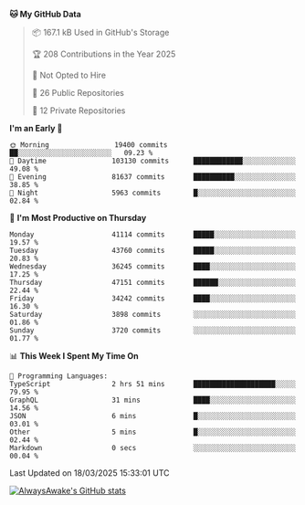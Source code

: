 <!--START_SECTION:waka-->
**🐱 My GitHub Data** 

> 📦 167.1 kB Used in GitHub's Storage 
 > 
> 🏆 208 Contributions in the Year 2025
 > 
> 🚫 Not Opted to Hire
 > 
> 📜 26 Public Repositories 
 > 
> 🔑 12 Private Repositories 
 > 
**I'm an Early 🐤** 

```text
🌞 Morning                19400 commits       ██░░░░░░░░░░░░░░░░░░░░░░░   09.23 % 
🌆 Daytime                103130 commits      ████████████░░░░░░░░░░░░░   49.08 % 
🌃 Evening                81637 commits       ██████████░░░░░░░░░░░░░░░   38.85 % 
🌙 Night                  5963 commits        █░░░░░░░░░░░░░░░░░░░░░░░░   02.84 % 
```
📅 **I'm Most Productive on Thursday** 

```text
Monday                   41114 commits       █████░░░░░░░░░░░░░░░░░░░░   19.57 % 
Tuesday                  43760 commits       █████░░░░░░░░░░░░░░░░░░░░   20.83 % 
Wednesday                36245 commits       ████░░░░░░░░░░░░░░░░░░░░░   17.25 % 
Thursday                 47151 commits       ██████░░░░░░░░░░░░░░░░░░░   22.44 % 
Friday                   34242 commits       ████░░░░░░░░░░░░░░░░░░░░░   16.30 % 
Saturday                 3898 commits        ░░░░░░░░░░░░░░░░░░░░░░░░░   01.86 % 
Sunday                   3720 commits        ░░░░░░░░░░░░░░░░░░░░░░░░░   01.77 % 
```


📊 **This Week I Spent My Time On** 

```text
💬 Programming Languages: 
TypeScript               2 hrs 51 mins       ████████████████████░░░░░   79.95 % 
GraphQL                  31 mins             ████░░░░░░░░░░░░░░░░░░░░░   14.56 % 
JSON                     6 mins              █░░░░░░░░░░░░░░░░░░░░░░░░   03.01 % 
Other                    5 mins              █░░░░░░░░░░░░░░░░░░░░░░░░   02.44 % 
Markdown                 0 secs              ░░░░░░░░░░░░░░░░░░░░░░░░░   00.04 % 
```


 Last Updated on 18/03/2025 15:33:01 UTC
<!--END_SECTION:waka-->

[![AlwaysAwake's GitHub stats](https://github-readme-stats.vercel.app/api?username=AlwaysAwake&show_icons=true&theme=github_dark&count_private=true)](https://github.com/AlwaysAwake/AlwaysAwake)
